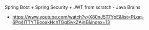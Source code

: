 Spring Boot + Spring Security + JWT from scratch - Java Brains
 - https://www.youtube.com/watch?v=X80nJ5T7YpE&list=PLqq-6Pq4lTTYTEooakHchTGglSvkZAjnE&index=13